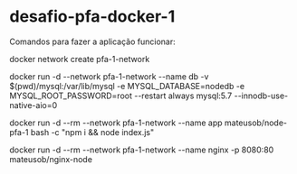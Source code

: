 # desafio-pfa-docker-1

Comandos para fazer a aplicação funcionar:

docker network create pfa-1-network

docker run -d --network pfa-1-network --name db -v $(pwd)/mysql:/var/lib/mysql -e MYSQL_DATABASE=nodedb -e MYSQL_ROOT_PASSWORD=root --restart always mysql:5.7 --innodb-use-native-aio=0

docker run -d --rm --network pfa-1-network --name app mateusob/node-pfa-1 bash -c "npm i && node index.js"

docker run -d --rm --network pfa-1-network --name nginx -p 8080:80 mateusob/nginx-node
